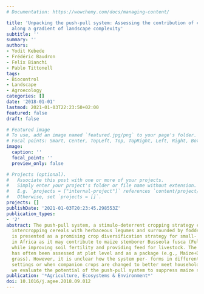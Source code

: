 ```yaml
---
# Documentation: https://wowchemy.com/docs/managing-content/

title: 'Unpacking the push-pull system: Assessing the contribution of companion crops
  along a gradient of landscape complexity'
subtitle: ''
summary: ''
authors:
- Yodit Kebede
- Frédéric Baudron
- Felix Bianchi
- Pablo Tittonell
tags:
- Biocontrol
- Landscape
- Agroecology
categories: []
date: '2018-01-01'
lastmod: 2021-01-03T22:23:50+02:00
featured: false
draft: false

# Featured image
# To use, add an image named `featured.jpg/png` to your page's folder.
# Focal points: Smart, Center, TopLeft, Top, TopRight, Left, Right, BottomLeft, Bottom, BottomRight.
image:
  caption: ''
  focal_point: ''
  preview_only: false

# Projects (optional).
#   Associate this post with one or more of your projects.
#   Simply enter your project's folder or file name without extension.
#   E.g. `projects = ["internal-project"]` references `content/project/deep-learning/index.md`.
#   Otherwise, set `projects = []`.
projects: []
publishDate: '2021-01-03T20:23:45.298553Z'
publication_types:
- '2'
abstract: The push-pull system, a stimulo-deterrent cropping strategy consisting of
  intercropping cereals with herbaceous legumes and surrounded by fodder grasses,
  is presented as a promising crop diversification strategy for small- holder farmers
  in Africa as it may contribute to maize stemborer Busseola fusca (Fuller) suppression,
  while improving soil fertility and providing feed for livestock. The push-pull system
  has often been assessed at plot level and as a package (e.g., Maize+Desmodium+Napier
  grass). However, it is unclear how the system per- forms in different landscape
  settings or when companion crops are changed to better meet household needs. Here
  we evaluate the potential of the push-pull system to suppress maize stemborer infestations in three landscapes in the Rift Valley region of Ethiopia along a gradient of landscape complexity. Within each landscape, experimental plots were established on four representative smallholder farms. At each farm we used a split-plot factorial design with main plots surrounded or not by Napier grass, and subplots consisting of sole maize, maize- bean or maize-Desmodium. We assessed stemborer infestation level and maize grain and stover yields during two years, as well as natural enemies abundance and egg predation at two maize development stages in the second year. In the simple landscape, which was dominated by maize, all treatments had high stemborer infestation levels, irrespective of within-field crop diversity; the presence of Napier grass was associated with higher pre- dator abundance, while egg predation rates were the highest in the maize-bean intercrop. In the intermediate complexity landscape, subplots with sole maize had higher stemborer infestation levels compared to maize-bean or maize-Desmodium. In the complex landscape, infestation levels were low in all treatments. However, none of these effects led to significant differences in maize grain and stover yields among treatments in any of the landscapes. The benefits of the push-pull system accrued from the companion crops (bean, Desmodium and Napier), rather than from stemborer suppression per se. Our findings highlight the importance of the surrounding landscape in mediating the performance of the push-pull system, provide new insights on the contribution of the different components of push-pull system and can guide the design of ecologically intensive agroecosystems. 1.
publication: '*Agriculture, Ecosystems & Environment*'
doi: 10.1016/j.agee.2018.09.012
---
```

